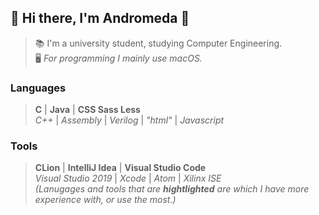 ## 🎄 Hi there, I'm Andromeda 🎄
> 📚 I'm a university student, studying Computer Engineering.  
> 🖥️ *For programming I mainly use macOS.*
### Languages
> **C** | **Java** | **CSS Sass Less**  
> *C++* | *Assembly* | *Verilog* | *"html"* | *Javascript*
### Tools
> **CLion** | **IntelliJ Idea** | **Visual Studio Code**  
> *Visual Studio 2019* | *Xcode* | *Atom* | *Xilinx ISE*  
*(Lanugages and tools that are **hightlighted** are which I have more experience with, or use the most.)*
